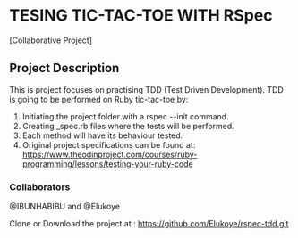 # TESING TIC-TAC-TOE WITH RSpec

[Collaborative Project]

##  Project Description
This is project focuses on practising  TDD (Test Driven Development).
TDD is going to be performed on  Ruby tic-tac-toe by:
1. Initiating the project folder with a rspec --init command.
1. Creating  _spec.rb files where the tests will be performed.
1. Each method will have its behaviour tested.
1. Original project specifications can be found at:
 https://www.theodinproject.com/courses/ruby-programming/lessons/testing-your-ruby-code

### Collaborators
@IBUNHABIBU and @Elukoye 

Clone or Download the project at :
https://github.com/Elukoye/rspec-tdd.git 